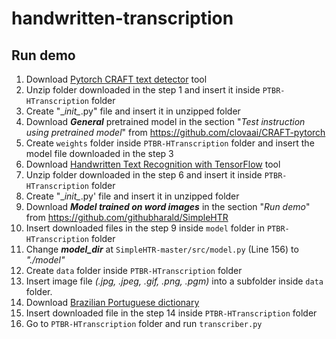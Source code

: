 # handwritten-transcription

## Run demo
1. Download [Pytorch CRAFT text detector](https://github.com/clovaai/CRAFT-pytorch) tool
2. Unzip folder downloaded in the step 1 and insert it inside `PTBR-HTranscription` folder
3. Create "\__init\__.py" file and insert it in unzipped folder
4. Download ***General*** pretrained model in the section "*Test instruction using pretrained model*" from https://github.com/clovaai/CRAFT-pytorch
5. Create `weights` folder inside `PTBR-HTranscription` folder and insert the model file downloaded in the step 3
6. Download [Handwritten Text Recognition with TensorFlow](https://github.com/githubharald/SimpleHTR) tool
7. Unzip folder downloaded in the step 6 and insert it inside `PTBR-HTranscription` folder
8. Create "\__init\__.py' file and insert it in unzipped folder
9. Download ***Model trained on word images*** in the section "*Run demo*" from https://github.com/githubharald/SimpleHTR
10. Insert downloaded files in the step 9 inside `model` folder in `PTBR-HTranscription` folder
11. Change ***model_dir*** at `SimpleHTR-master/src/model.py` (Line 156) to *"./model"*
12. Create `data` folder inside `PTBR-HTranscription` folder
13. Insert image file *(.jpg, .jpeg, .gif, .png, .pgm)* into a subfolder inside `data` folder.
14. Download [Brazilian Portuguese dictionary](https://sites.icmc.usp.br/taspardo/dicionario_port.zip)
15. Insert downloaded file in the step 14 inside `PTBR-HTranscription` folder
16. Go to `PTBR-HTranscription` folder and run `transcriber.py`